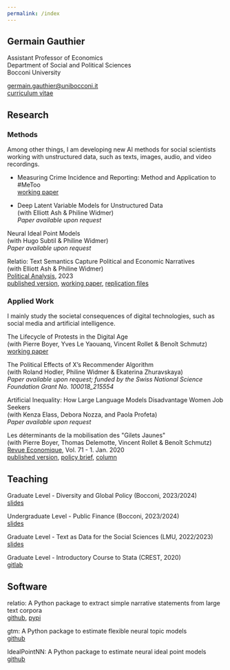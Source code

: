 ```yaml
---
permalink: /index
---
```


## Germain Gauthier

Assistant Professor of Economics \
Department of Social and Political Sciences \
Bocconi University 

germain.gauthier@unibocconi.it \
[curriculum vitae](https://www.dropbox.com/s/wo9xrlgyodbgth1/CV_Germain_Gauthier.pdf?dl=0)


## Research

### Methods

Among other things, I am developing new AI methods for social scientists working with unstructured data, such as texts, images, audio, and video recordings. 

- Measuring Crime Incidence and Reporting: Method and Application to #MeToo \
  [working paper]((https://www.dropbox.com/s/jepq64dfauyo1t6/metoo_crime_v6.pdf?dl=0))

- Deep Latent Variable Models for Unstructured Data \
  (with Elliott Ash & Philine Widmer) \
  *Paper available upon request*

Neural Ideal Point Models \
(with Hugo Subtil & Philine Widmer) \
*Paper available upon request*

Relatio: Text Semantics Capture Political and Economic Narratives \
(with Elliott Ash & Philine Widmer) \
<u>Political Analysis</u>, 2023 \
[published version](https://www.cambridge.org/core/journals/political-analysis/article/relatio-text-semantics-capture-political-and-economic-narratives/E72C0482A44C9A817E381B394A73E2D6), [working paper](https://arxiv.org/abs/2108.01720), [replication files](https://dataverse.harvard.edu/dataset.xhtml?persistentId=doi:10.7910/DVN/3BRWKK&faces-redirect=true)

### Applied Work

I mainly study the societal consequences of digital technologies, such as social media and artificial intelligence.

The Lifecycle of Protests in the Digital Age \
(with Pierre Boyer, Yves Le Yaouanq, Vincent Rollet & Benoît Schmutz) \
[working paper](https://www.dropbox.com/scl/fi/dwstzxzo0pa5lls5lbvmu/Gilets_Jaunes_Theory_Empirics.pdf?rlkey=4hsj8wytobeh9a7idw8q957fs&st=vc72qdeu&dl=0)

The Political Effects of X’s Recommender Algorithm \
(with Roland Hodler, Philine Widmer & Ekaterina Zhuravskaya) \
*Paper available upon request; funded by the Swiss National Science Foundation Grant No. 100018_215554*

Artificial Inequality: How Large Language Models Disadvantage Women Job Seekers \
(with Kenza Elass, Debora Nozza, and Paola Profeta) \
*Paper available upon request*

Les déterminants de la mobilisation des "Gilets Jaunes" \
(with Pierre Boyer, Thomas Delemotte, Vincent Rollet & Benoît Schmutz) \
<u>Revue Economique</u>, Vol. 71 - 1. Jan. 2020  \
[published version](https://www.cairn.info/revue-economique-2020-1-page-109.htm), [policy brief](https://www.lemonde.fr/idees/article/2019/11/15/entre-facebook-et-le-rond-point-la-double-originalite-du-mouvement-des-gilets-jaunes_6019218_3232.html#xtor=AL-32280270), [column](https://www.lemonde.fr/idees/article/2019/11/15/entre-facebook-et-le-rond-point-la-double-originalite-du-mouvement-des-gilets-jaunes_6019218_3232.html#xtor=AL-32280270)


## Teaching

Graduate Level - Diversity and Global Policy (Bocconi, 2023/2024) \
[slides](https://bocconi-my.sharepoint.com/:f:/g/personal/germain_gauthier_unibocconi_it/EmSf2ln-SLxHtMyXxRb10EcBXjuJVVQ99pyt6U4dBy7-UA?e=R5nucy)

Undergraduate Level -  Public Finance (Bocconi, 2023/2024) \
[slides](https://bocconi-my.sharepoint.com/:f:/g/personal/germain_gauthier_unibocconi_it/EjkEK1I-b6NNpzQQp3TsnHYBVr8O_WnVfb__GVoXV4dNmw?e=SMMpeb)

Graduate Level - Text as Data for the Social Sciences (LMU, 2022/2023) \
[slides](https://bocconi-my.sharepoint.com/:f:/g/personal/germain_gauthier_unibocconi_it/EuKp3FUNQIxHhYyQjcnhDW4B-oQhQ-i0x1qlBmuH26-V2Q?e=4U4Zbd)

Graduate Level - Introductory Course to Stata (CREST, 2020) \
[gitlab]((https://gitlab.com/germain.gauthier/code-for-econometrics-101/-/blob/master/poly.md))


## Software

relatio: A Python package to extract simple narrative statements from large text corpora \
[github](https://github.com/relatio-nlp/relatio),  [pypi](https://pypi.org/project/relatio/)

gtm: A Python package to estimate flexible neural topic models \
[github](https://github.com/PinchOfData/generalized_topic_model)

IdealPointNN: A Python package to estimate neural ideal point models \
[github](https://github.com/PinchOfData/neural_ideal_point_models)
